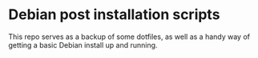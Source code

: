# Debian post installation scripts

This repo serves as a backup of some dotfiles, as well as a handy way of getting a basic Debian install up and running.